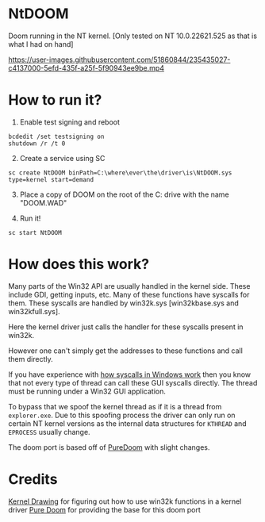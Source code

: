 # NtDOOM

Doom running in the NT kernel. [Only tested on NT 10.0.22621.525 as that is what I had on hand]

https://user-images.githubusercontent.com/51860844/235435027-c4137000-5efd-435f-a25f-5f90943ee9be.mp4



# How to run it?

1. Enable test signing and reboot

```
bcdedit /set testsigning on
shutdown /r /t 0
```

2. Create a service using SC

```
sc create NtDOOM binPath=C:\where\ever\the\driver\is\NtDOOM.sys type=kernel start=demand
```

3. Place a copy of DOOM on the root of the C: drive with the name "DOOM.WAD" 

4. Run it!

```
sc start NtDOOM
```

# How does this work?

Many parts of the Win32 API are usually handled in the kernel side. These include GDI, getting inputs, etc. Many of these functions have syscalls for them. These syscalls are handled by win32k.sys [win32kbase.sys and win32kfull.sys]. 

Here the kernel driver just calls the handler for these syscalls present in win32k. 

However one can't simply get the addresses to these functions and call them directly. 

If you have experience with [how syscalls in Windows work](https://alice.climent-pommeret.red/posts/a-syscall-journey-in-the-windows-kernel/) then you know that not every type of thread can call these GUI syscalls directly. The thread must be running under a Win32 GUI application. 

To bypass that we spoof the kernel thread as if it is a thread from `explorer.exe`. Due to this spoofing process the driver can only run on certain NT kernel versions as the internal data structures for `KTHREAD` and `EPROCESS` usually change.

The doom port is based off of [PureDoom](https://github.com/Daivuk/PureDOOM) with slight changes.

# Credits
[Kernel Drawing](https://github.com/Sentient111/KernelDrawing) for figuring out how to use win32k functions in a kernel driver
[Pure Doom](https://github.com/Daivuk/PureDOOM) for providing the base for this doom port
